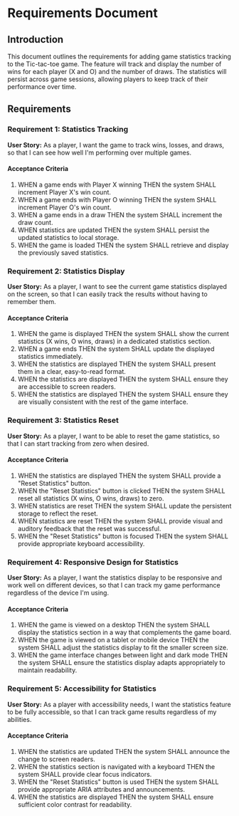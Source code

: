 # Requirements Document

## Introduction

This document outlines the requirements for adding game statistics tracking to the Tic-tac-toe game. The feature will track and display the number of wins for each player (X and O) and the number of draws. The statistics will persist across game sessions, allowing players to keep track of their performance over time.

## Requirements

### Requirement 1: Statistics Tracking

**User Story:** As a player, I want the game to track wins, losses, and draws, so that I can see how well I'm performing over multiple games.

#### Acceptance Criteria

1. WHEN a game ends with Player X winning THEN the system SHALL increment Player X's win count.
2. WHEN a game ends with Player O winning THEN the system SHALL increment Player O's win count.
3. WHEN a game ends in a draw THEN the system SHALL increment the draw count.
4. WHEN statistics are updated THEN the system SHALL persist the updated statistics to local storage.
5. WHEN the game is loaded THEN the system SHALL retrieve and display the previously saved statistics.

### Requirement 2: Statistics Display

**User Story:** As a player, I want to see the current game statistics displayed on the screen, so that I can easily track the results without having to remember them.

#### Acceptance Criteria

1. WHEN the game is displayed THEN the system SHALL show the current statistics (X wins, O wins, draws) in a dedicated statistics section.
2. WHEN a game ends THEN the system SHALL update the displayed statistics immediately.
3. WHEN the statistics are displayed THEN the system SHALL present them in a clear, easy-to-read format.
4. WHEN the statistics are displayed THEN the system SHALL ensure they are accessible to screen readers.
5. WHEN the statistics are displayed THEN the system SHALL ensure they are visually consistent with the rest of the game interface.

### Requirement 3: Statistics Reset

**User Story:** As a player, I want to be able to reset the game statistics, so that I can start tracking from zero when desired.

#### Acceptance Criteria

1. WHEN the statistics are displayed THEN the system SHALL provide a "Reset Statistics" button.
2. WHEN the "Reset Statistics" button is clicked THEN the system SHALL reset all statistics (X wins, O wins, draws) to zero.
3. WHEN statistics are reset THEN the system SHALL update the persistent storage to reflect the reset.
4. WHEN statistics are reset THEN the system SHALL provide visual and auditory feedback that the reset was successful.
5. WHEN the "Reset Statistics" button is focused THEN the system SHALL provide appropriate keyboard accessibility.

### Requirement 4: Responsive Design for Statistics

**User Story:** As a player, I want the statistics display to be responsive and work well on different devices, so that I can track my game performance regardless of the device I'm using.

#### Acceptance Criteria

1. WHEN the game is viewed on a desktop THEN the system SHALL display the statistics section in a way that complements the game board.
2. WHEN the game is viewed on a tablet or mobile device THEN the system SHALL adjust the statistics display to fit the smaller screen size.
3. WHEN the game interface changes between light and dark mode THEN the system SHALL ensure the statistics display adapts appropriately to maintain readability.

### Requirement 5: Accessibility for Statistics

**User Story:** As a player with accessibility needs, I want the statistics feature to be fully accessible, so that I can track game results regardless of my abilities.

#### Acceptance Criteria

1. WHEN the statistics are updated THEN the system SHALL announce the change to screen readers.
2. WHEN the statistics section is navigated with a keyboard THEN the system SHALL provide clear focus indicators.
3. WHEN the "Reset Statistics" button is used THEN the system SHALL provide appropriate ARIA attributes and announcements.
4. WHEN the statistics are displayed THEN the system SHALL ensure sufficient color contrast for readability.
